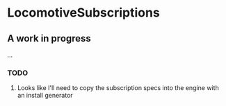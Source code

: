 # LocomotiveSubscriptions

## A work in progress

...

### TODO

1. Looks like I'll need to copy the subscription specs into the engine with an install generator
